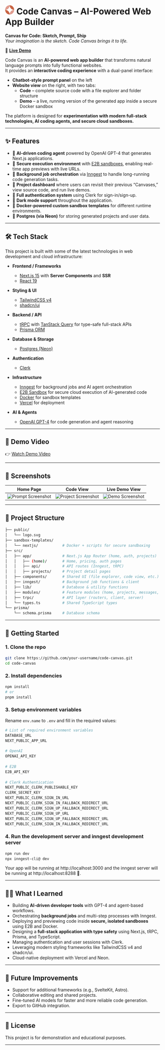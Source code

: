 # <img src="./public/logo.svg" alt="Code Canvas Logo" width="30" height="30"> Code Canvas – AI-Powered Web App Builder  

**Canvas for Code: Sketch, Prompt, Ship**  
*Your imagination is the sketch. Code Canvas brings it to life.*  

🚀 **[Live Demo]([https://your-demo-link.com](https://code-canvas-ivory.vercel.app/))**  

Code Canvas is an **AI-powered web app builder** that transforms natural language prompts into fully functional websites.  
It provides an **interactive coding experience** with a dual-panel interface:  
- **Chatbot-style prompt panel** on the left  
- **Website view** on the right, with two tabs:  
  - **Code** – complete source code with a file explorer and folder structure  
  - **Demo** – a live, running version of the generated app inside a secure Docker sandbox  

The platform is designed for **experimentation with modern full-stack technologies, AI coding agents, and secure cloud sandboxes.**  

---

## ✨ Features  

- 🔹 **AI-driven coding agent** powered by OpenAI GPT-4 that generates Next.js applications.  
- 🔹 **Secure execution environment** with [E2B sandboxes](https://e2b.dev), enabling real-time app previews with live URLs.  
- 🔹 **Background job orchestration** via [Inngest](https://www.inngest.com/) to handle long-running code generation tasks.  
- 🔹 **Project dashboard** where users can revisit their previous “Canvases,” view source code, and run live demos.  
- 🔹 **Full authentication system** using Clerk for sign-in/sign-up.  
- 🔹 **Dark mode support** throughout the application.  
- 🔹 **Docker-powered custom sandbox templates** for different runtime environments.  
- 🔹 **Postgres (via Neon)** for storing generated projects and user data.  

---

## 🛠️ Tech Stack  

This project is built with some of the latest technologies in web development and cloud infrastructure:  

- **Frontend / Frameworks**  
  - [Next.js 15](https://nextjs.org/) with **Server Components** and **SSR**  
  - [React 19](https://react.dev/)  

- **Styling & UI**  
  - [TailwindCSS v4](https://tailwindcss.com/)  
  - [shadcn/ui](https://ui.shadcn.com/)  

- **Backend / API**  
  - [tRPC](https://trpc.io/) with [TanStack Query](https://tanstack.com/query) for type-safe full-stack APIs  
  - [Prisma ORM](https://www.prisma.io/)  

- **Database & Storage**  
  - [Postgres (Neon)](https://neon.tech/)  

- **Authentication**  
  - [Clerk](https://clerk.dev/)  

- **Infrastructure**  
  - [Inngest](https://www.inngest.com/) for background jobs and AI agent orchestration  
  - [E2B Sandbox](https://e2b.dev/) for secure cloud execution of AI-generated code  
  - [Docker](https://www.docker.com/) for sandbox templates  
  - [Vercel](https://vercel.com/) for deployment  

- **AI & Agents**  
  - [OpenAI GPT-4](https://openai.com/) for code generation and agent reasoning  

---

## 🎥 Demo Video  

👉 [Watch Demo Video](https://your-video-link.com)  

---

## 📸 Screenshots  

| Home Page | Code View | Live Demo View |  
|--------------|--------------|----------------------------|  
| ![Prompt Screenshot](./assets/home-page.png) | ![Project Screenshot](./assets/code-view.png) | ![Demo Screenshot](./assets/live-demo-view.png) |  

---

## 📂 Project Structure  

```bash
├── public/
│   └── logo.svg
├── sandbox-templates/
│   └── nextjs/           # Docker + scripts for secure sandboxing
├── src/
│   ├── app/              # Next.js App Router (home, auth, projects)
│   │   ├── (home)/       # Home, pricing, auth pages
│   │   ├── api/          # API routes (Inngest, tRPC)
│   │   ├── projects/     # Project detail pages
│   ├── components/       # Shared UI (file explorer, code view, etc.)
│   ├── inngest/          # Background job functions & client
│   ├── lib/              # Database & utility functions
│   ├── modules/          # Feature modules (home, projects, messages, usage)
│   ├── trpc/             # API layer (routers, client, server)
│   └── types.ts          # Shared TypeScript types
└── prisma/
    └── schema.prisma     # Database schema
```

---

## 🚀 Getting Started  

### 1. Clone the repo

```bash
git clone https://github.com/your-username/code-canvas.git
cd code-canvas
```

### 2. Install dependencies

```bash
npm install
# or
pnpm install
```

### 3. Setup environment variables

Rename `env.name` to `.env` and fill in the required values:

```bash
# List of required environment variables
DATABASE_URL
NEXT_PUBLIC_APP_URL

# OpenAI
OPENAI_API_KEY

# E2B
E2B_API_KEY

# Clerk Authentication
NEXT_PUBLIC_CLERK_PUBLISHABLE_KEY
CLERK_SECRET_KEY
NEXT_PUBLIC_CLERK_SIGN_IN_URL
NEXT_PUBLIC_CLERK_SIGN_IN_FALLBACK_REDIRECT_URL
NEXT_PUBLIC_CLERK_SIGN_UP_FALLBACK_REDIRECT_URL
NEXT_PUBLIC_CLERK_SIGN_UP_URL
NEXT_PUBLIC_CLERK_SIGN_UP_FALLBACK_REDIRECT_URL
NEXT_PUBLIC_CLERK_SIGN_IN_FALLBACK_REDIRECT_URL
```

### 4. Run the development server and inngest development server

```bash
npm run dev
npx inngest-cli@ dev 
```

Your app will be running at http://localhost:3000 and the inngest server will be running at http://localhost:8288 🎉.

---

## 🧑‍💻 What I Learned

- Building **AI-driven developer tools** with GPT-4 and agent-based workflows.
- Orchestrating **background jobs** and multi-step processes with Inngest.
- Deploying and previewing code inside **secure, isolated sandboxes** using E2B and Docker.
- Designing a **full-stack application with type safety** using Next.js, tRPC, Prisma, and TypeScript.
- Managing authentication and user sessions with Clerk.
- Leveraging modern styling frameworks like TailwindCSS v4 and shadcn/ui.
- Cloud-native deployment with Vercel and Neon.

---

## 📌 Future Improvements

- Support for additional frameworks (e.g., SvelteKit, Astro).
- Collaborative editing and shared projects.
- Fine-tuned AI models for faster and more reliable code generation.
- Export to GitHub integration.

---

## 📄 License

This project is for demonstration and educational purposes.

---
